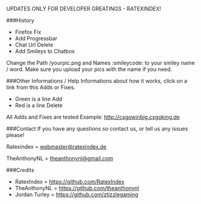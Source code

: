 UPDATES ONLY FOR DEVELOPER GREATINGS - RATEXINDEX!

###History
* Firefox Fix
* Add Progressbar
* Chat Url Delete
* Add Smileys to Chatbox 

Change the Path /yourpic.png and Names :smileycode: to your smiley name / word. Make sure you upload your pics with the name if you need.

###Other Informations / Help
Informations about how it works, click on a link from this Adds or Fixes.
* Green is a line Add
* Red is a line Delete


All Adds and Fixes are tested Example: http://csgowinbig.csgoking.de

###Contact
If you have any questions so contact us, or tell us any issues please! 

Ratexindex = webmaster@ratexindex.de

TheAnthonyNL =  theanthonynl@gmail.com

###Credits
* RatexIndex = https://github.com/RatexIndex
* TheAnthonyNL = https://github.com/theanthonynl
* Jordan Turley = https://github.com/ztizzlegaming